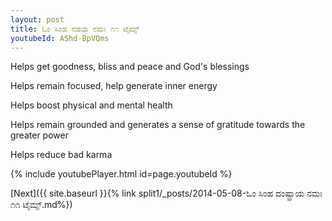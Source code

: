 ```yaml
---
layout: post
title: ಓಂ ಸಿಂಹ ನಡಯ ನಮಃ ೧೧ ಟೈಮ್ಸ್
youtubeId: AShd-BpVQms
---
```

 
 
Helps get goodness, bliss and peace and God's blessings
 
Helps remain focused, help generate inner energy 
 
Helps boost physical and mental health 
 
Helps remain grounded and generates a sense of gratitude towards the greater power 
 
Helps reduce bad karma
 
 
 
 


{% include youtubePlayer.html id=page.youtubeId %}
 
[Next]({{ site.baseurl }}{% link  split1/_posts/2014-05-08-ಓಂ ಸಿಂಹ ದಂಷ್ಟ್ರಾಯ ನಮಃ ೧೧ ಟೈಮ್ಸ್.md%})
 
